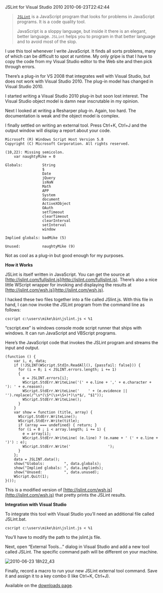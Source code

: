 JSLint for Visual Studio 2010
2010-06-23T22:42:44
> [`JSLint`](http://www.JSLint.com) is a JavaScript program that looks for problems in JavaScript programs. It is a code quality tool.
> 
> JavaScript is a sloppy language, but inside it there is an elegant, better language. `JSLint` helps you to program in that better language and to avoid most of the slop. 

I use this tool whenever I write JavaScript. It finds all sorts problems, many of which can be difficult to spot at runtime. My only gripe is that I have to copy the code from my Visual Studio editor to the Web site and then pick through errors.

There’s a plug-in for VS 2008 that integrates well with Visual Studio, but does not work with Visual Studio 2010. The plug-in model has changed in Visual Studio 2010.

I started writing a Visual Studio 2010 plug-in but soon lost interest. The Visual Studio object model is damn near inscrutable in my opinion.

Next I looked at writing a Resharper plug-in. Again, too hard. The documentation is weak and the object model is complex.

I finally settled on writing an external tool. Press Ctrl+K, Ctrl+J and the output window will display a report about your code.
    
    Microsoft (R) Windows Script Host Version 5.8  
    Copyright (C) Microsoft Corporation. All rights reserved.  
       
    (10,22): Missing semicolon.  
        var naughtyMike = 0  
       
    Globals:         String  
                     $  
                     Date  
                     jQuery  
                     isNaN  
                     Math  
                     APP  
                     System  
                     document  
                     ActiveXObject  
                     OAuth  
                     setTimeout  
                     clearTimeout  
                     clearInterval  
                     setInterval  
                     window  
                       
    Implied globals: badMike (5)  
                       
    Unused:          naughtyMike (9)

  


Not as cool as a plug-in but good enough for my purposes.

**How it Works**

JSLint is itself written in JavaScript. You can get the source at [http://jslint.com/fulljslint.js](http://jslint.com/fulljslint.js). There’s also a nice little WScript wrapper for invoking and displaying the results at [http://jslint.com/wsh.js](http://jslint.com/wsh.js).

I hacked these two files together into a file called JSlint.js. With this file in hand, I can now invoke the JSLint program from the command line as follows:
    
    cscript c:\users\mike\bin\jslint.js < %1

“cscript.exe” is windows console mode script runner that ships with windows. It can run JavaScript and VBScript programs.

Here’s the JavaScript code that invokes the JSLint program and streams the input and output.
    
    (function () {  
        var i, e, data;  
        if (!JSLINT(WScript.StdIn.ReadAll(), {passfail: false})) {  
          for (i = 0; i < JSLINT.errors.length; i += 1)  
          {  
            e = JSLINT.errors[i];  
            WScript.StdErr.WriteLine('(' + e.line + ',' + e.character + '): ' + e.reason);  
            WScript.StdErr.WriteLine('    ' + (e.evidence || '').replace(/^\s*(\S*(\s+\S+)*)\s*$/, "$1"));  
            WScript.StdErr.WriteLine();  
          }  
        }  
        var show = function (title, array) {  
          WScript.StdErr.WriteLine();  
          WScript.StdErr.Write(title);  
          if (array === undefined) { return; }  
          for (i = 0 ; i < array.length; i += 1) {  
            e = array[i];  
            WScript.StdErr.WriteLine( (e.line) ? (e.name + ' (' + e.line + ')') : e);  
            WScript.StdErr.Write('                 ');  
          }  
        };  
        data = JSLINT.data();  
        show("Globals:         ", data.globals);  
        show("Implied globals: ", data.implieds);  
        show("Unused:          ", data.unused);  
        WScript.Quit(1);  
    }());

  


This is a modified version of [http://jslint.com/wsh.js](http://jslint.com/wsh.js) that pretty prints the JSLint results.

**Integration with Visual Studio**

To integrate this tool with Visual Studio you’ll need an additional file called JSLint.bat.
    
    cscript c:\users\mike\bin\jslint.js < %1

You’ll have to modify the path to the jslint.js file.

Next, open “External Tools…” dialog in Visual Studio and add a new tool called JSLint. The specific command path will be different on your machine.

![2010-06-23 18h22_43](http://az667460.vo.msecnd.net/cdn/images/blog/JSLintforVisualStudio2010_FCBB/2010062318h22_43.png)

Finally, record a macro to run your new JSLint external tool command. Save it and assign it to a key combo (I like Ctrl+K, Ctrl+J).

Available on the [downloads page](/downloads).
